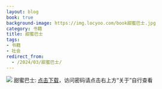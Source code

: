 ```yaml
---
layout: blog
book: true
background-image: https://img.locyoo.com/book甜蜜巴士.jpg
category: 书籍
title: 甜蜜巴士
tags:
- 书籍
- 社会
redirect_from:
  - /2024/03/甜蜜巴士/
---
```

![](https://img.locyoo.com/book甜蜜巴士.jpg)
甜蜜巴士: <a name = "ref1" href="https://089m.com/f/50983618-1314076433-0f151c?p=3619">点击下载</a>，访问密码请点击右上方“关于”自行查看